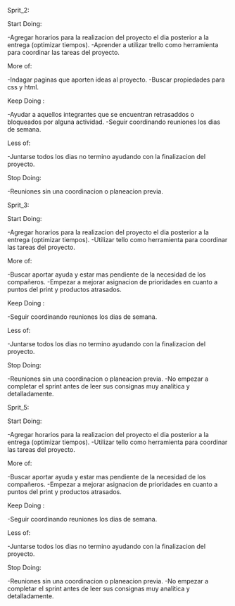 
Sprit_2:


Start Doing: 

-Agregar horarios para la realizacion del proyecto el dia posterior a la entrega (optimizar tiempos).
-Aprender a utilizar trello como herramienta para coordinar las tareas del proyecto.

More of: 

-Indagar paginas que aporten ideas al proyecto.
-Buscar propiedades para css y html.

Keep Doing : 

-Ayudar a aquellos integrantes que se encuentran retrasaddos o bloqueados por alguna actividad.
-Seguir coordinando reuniones los dias de semana.

Less of: 

-Juntarse todos los dias no termino ayudando con la finalizacion del proyecto.

Stop Doing: 

-Reuniones sin una coordinacion o planeacion previa.


Sprit_3:

Start Doing: 

-Agregar horarios para la realizacion del proyecto el dia posterior a la entrega (optimizar tiempos).
-Utilizar tello como herramienta para coordinar las tareas del proyecto.

More of: 

-Buscar aportar ayuda y estar mas pendiente de la necesidad de los compañeros.
-Empezar a mejorar asignacion de prioridades en cuanto a puntos del print y productos atrasados.

Keep Doing : 

-Seguir coordinando reuniones los dias de semana.

Less of: 

-Juntarse todos los dias no termino ayudando con la finalizacion del proyecto.

Stop Doing: 

-Reuniones sin una coordinacion o planeacion previa.
-No empezar a completar el sprint antes de leer sus consignas muy analitica y detalladamente.

Sprit_5:

Start Doing: 

-Agregar horarios para la realizacion del proyecto el dia posterior a la entrega (optimizar tiempos).
-Utilizar tello como herramienta para coordinar las tareas del proyecto.

More of: 

-Buscar aportar ayuda y estar mas pendiente de la necesidad de los compañeros.
-Empezar a mejorar asignacion de prioridades en cuanto a puntos del print y productos atrasados.

Keep Doing : 

-Seguir coordinando reuniones los dias de semana.

Less of: 

-Juntarse todos los dias no termino ayudando con la finalizacion del proyecto.

Stop Doing: 

-Reuniones sin una coordinacion o planeacion previa.
-No empezar a completar el sprint antes de leer sus consignas muy analitica y detalladamente.